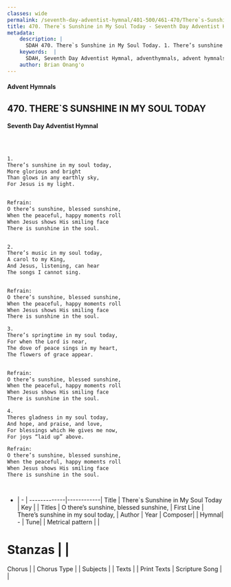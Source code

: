 ```yaml
---
classes: wide
permalink: /seventh-day-adventist-hymnal/401-500/461-470/There`s-Sunshine-in-My-Soul-Today/
title: 470. There`s Sunshine in My Soul Today - Seventh Day Adventist Hymnal
metadata:
    description: |
      SDAH 470. There`s Sunshine in My Soul Today. 1. There’s sunshine in my soul today, More glorious and bright Than glows in any earthly sky, For Jesus is my light. 
    keywords:  |
      SDAH, Seventh Day Adventist Hymnal, adventhymnals, advent hymnals, There`s Sunshine in My Soul Today, There’s sunshine in my soul today, ,O there’s sunshine, blessed sunshine,
    author: Brian Onang'o
---
```


#### Advent Hymnals
## 470. THERE`S SUNSHINE IN MY SOUL TODAY
#### Seventh Day Adventist Hymnal

```txt



1.
There’s sunshine in my soul today,
More glorious and bright
Than glows in any earthly sky,
For Jesus is my light.


Refrain:
O there’s sunshine, blessed sunshine,
When the peaceful, happy moments roll
When Jesus shows His smiling face
There is sunshine in the soul.


2.
There’s music in my soul today,
A carol to my King,
And Jesus, listening, can hear
The songs I cannot sing.


Refrain:
O there’s sunshine, blessed sunshine,
When the peaceful, happy moments roll
When Jesus shows His smiling face
There is sunshine in the soul.

3.
There’s springtime in my soul today,
For when the Lord is near,
The dove of peace sings in my heart,
The flowers of grace appear.


Refrain:
O there’s sunshine, blessed sunshine,
When the peaceful, happy moments roll
When Jesus shows His smiling face
There is sunshine in the soul.

4.
Theres gladness in my soul today,
And hope, and praise, and love,
For blessings which He gives me now,
For joys “laid up” above.

Refrain:
O there’s sunshine, blessed sunshine,
When the peaceful, happy moments roll
When Jesus shows His smiling face
There is sunshine in the soul.




```

- |   -  |
-------------|------------|
Title | There`s Sunshine in My Soul Today |
Key |  |
Titles | O there’s sunshine, blessed sunshine, |
First Line | There’s sunshine in my soul today, |
Author | 
Year | 
Composer|  |
Hymnal|  - |
Tune|  |
Metrical pattern | |
# Stanzas |  |
Chorus |  |
Chorus Type |  |
Subjects |  |
Texts |  |
Print Texts | 
Scripture Song |  |
  
